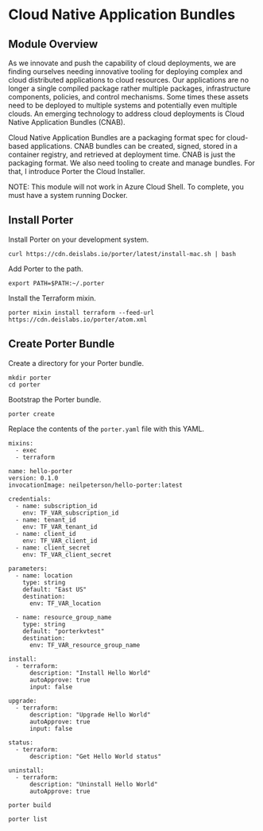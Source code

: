 # Cloud Native Application Bundles

## Module Overview

As we innovate and push the capability of cloud deployments, we are finding ourselves needing innovative tooling for deploying complex and cloud distributed applications to cloud resources. Our applications are no longer a single compiled package rather multiple packages, infrastructure components, policies, and control mechanisms. Some times these assets need to be deployed to multiple systems and potentially even multiple clouds. An emerging technology to address cloud deployments is Cloud Native Application Bundles (CNAB).

Cloud Native Application Bundles are a packaging format spec for cloud-based applications. CNAB bundles can be created, signed, stored in a container registry, and retrieved at deployment time. CNAB is just the packaging format. We also need tooling to create and manage bundles. For that, I introduce Porter the Cloud Installer.

NOTE: This module will not work in Azure Cloud Shell. To complete, you must have a system running Docker.

## Install Porter

Install Porter on your development system.

```
curl https://cdn.deislabs.io/porter/latest/install-mac.sh | bash
```

Add Porter to the path.

```
export PATH=$PATH:~/.porter
```

Install the Terraform mixin.

```
porter mixin install terraform --feed-url https://cdn.deislabs.io/porter/atom.xml
```

## Create Porter Bundle

Create a directory for your Porter bundle.

```
mkdir porter
cd porter
```

Bootstrap the Porter bundle.

```
porter create
```

Replace the contents of the `porter.yaml` file with this YAML.

```
mixins:
  - exec
  - terraform

name: hello-porter
version: 0.1.0
invocationImage: neilpeterson/hello-porter:latest

credentials:
  - name: subscription_id
    env: TF_VAR_subscription_id
  - name: tenant_id
    env: TF_VAR_tenant_id
  - name: client_id
    env: TF_VAR_client_id
  - name: client_secret
    env: TF_VAR_client_secret

parameters:
  - name: location
    type: string
    default: "East US"
    destination:
      env: TF_VAR_location

  - name: resource_group_name
    type: string
    default: "porterkvtest"
    destination:
      env: TF_VAR_resource_group_name

install:
  - terraform:
      description: "Install Hello World"
      autoApprove: true
      input: false

upgrade:
  - terraform:
      description: "Upgrade Hello World"
      autoApprove: true
      input: false

status:
  - terraform:
      description: "Get Hello World status"

uninstall:
  - terraform:
      description: "Uninstall Hello World"
      autoApprove: true
```


```
porter build
```

```
porter list
```